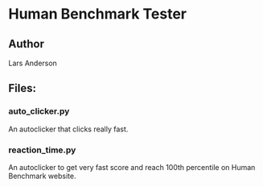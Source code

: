 # Human Benchmark Tester

## Author
Lars Anderson

## Files:

### auto_clicker.py
An autoclicker that clicks really fast.

### reaction_time.py
An autoclicker to get very fast score and reach 100th percentile on Human Benchmark website.